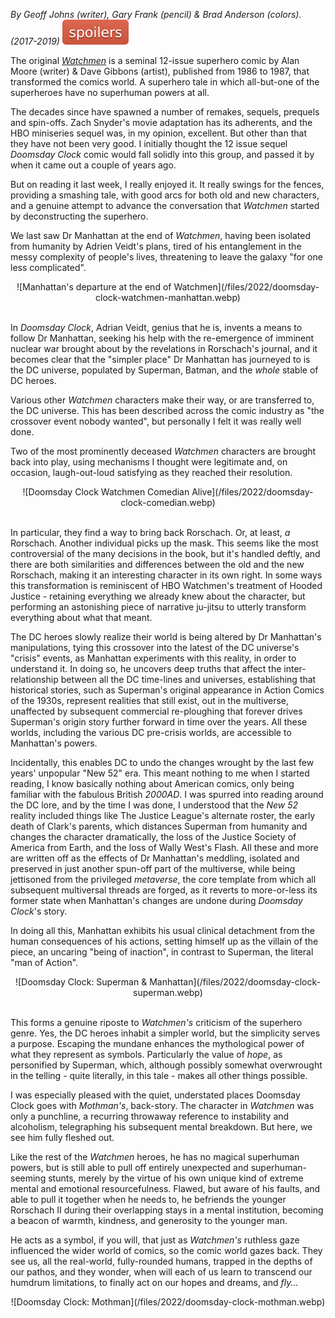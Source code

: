 <!--
.. title: Doomsday Clock
.. slug: doomsday-clock
.. date: 2022-09-22 20:57:55 UTC-05:00
.. tags: media, fiction, book, comic, science-fiction, moore
-->

*By Geoff Johns (writer), Gary Frank (pencil) & Brad Anderson (colors). (2017-2019)*
![Spoilers](/files/spoilers.svg)

The original [*Watchmen*](https://archive.org/details/Watchmen1987) is a
seminal 12-issue superhero comic by Alan Moore (writer) & Dave Gibbons
(artist), published from 1986 to 1987, that transformed the comics world. A
superhero tale in which all-but-one of the superheroes have no superhuman
powers at all.

The decades since have spawned a number of remakes, sequels, prequels and
spin-offs. Zach Snyder's movie adaptation has its adherents, and the HBO
miniseries sequel was, in my opinion, excellent. But other than that they have
not been very good. I initially thought the 12 issue sequel *Doomsday Clock*
comic would fall solidly into this group, and passed it by when it came out
a couple of years ago.

But on reading it last week, I really enjoyed it. It really swings for the
fences, providing a smashing tale, with good arcs for both old and new
characters, and a genuine attempt to advance the conversation that *Watchmen*
started by deconstructing the superhero.

We last saw Dr Manhattan at the end of *Watchmen*, having been isolated from
humanity by Adrien Veidt's plans, tired of his entanglement in the messy
complexity of people's lives, threatening to leave the galaxy "for one less
complicated".

<center>
![Manhattan's departure at the end of Watchmen](/files/2022/doomsday-clock-watchmen-manhattan.webp)
</center>
<br />

In *Doomsday Clock*, Adrian Veidt, genius that he is, invents a means to follow
Dr Manhattan, seeking his help with the re-emergence of imminent nuclear war
brought about by the revelations in Rorschach's journal, and it becomes clear
that the "simpler place" Dr Manhattan has journeyed to is the DC universe,
populated by Superman, Batman, and the *whole* stable of DC heroes.

Various other *Watchmen* characters make their way, or are transferred to, the
DC universe. This has been described across the comic industry as "the
crossover event nobody wanted", but personally I felt it was really well done.

Two of the most prominently deceased *Watchmen* characters are brought back
into play, using mechanisms I thought were legitimate and, on occasion,
laugh-out-loud satisfying as they reached their resolution.

<center>
![Doomsday Clock Watchmen Comedian Alive](/files/2022/doomsday-clock-comedian.webp)
</center>
<br />

In particular, they find a way to bring back Rorschach. Or, at least, *a*
Rorschach. Another individual picks up the mask. This seems like the most
controversial of the many decisions in the book, but it's handled deftly, and
there are both similarities and differences between the old and the new
Rorschach, making it an interesting character in its own right. In some ways
this transformation is reminiscent of HBO Watchmen's treatment of Hooded
Justice - retaining everything we already knew about the character, but
performing an astonishing piece of narrative ju-jitsu to utterly transform
everything about what that meant.

The DC heroes slowly realize their world is being altered by Dr Manhattan's
manipulations, tying this crossover into the latest of the DC universe's
"crisis" events, as Manhattan experiments with this reality, in order to
understand it. In doing so, he uncovers deep truths that affect the
inter-relationship between all the DC time-lines and universes, establishing
that historical stories, such as Superman's original appearance in Action
Comics of the 1930s, represent realities that still exist, out in the
multiverse, unaffected by subsequent commercial re-ploughing that forever
drives Superman's origin story further forward in time over the years. All
these worlds, including the various DC pre-crisis worlds, are accessible to
Manhattan's powers.

Incidentally, this enables DC to undo the changes wrought by the last few
years' unpopular "New 52" era. This meant nothing to me when I started reading,
I know basically nothing about American comics, only being familiar with the
fabulous British *2000AD*. I was spurred into reading around the DC lore, and by
the time I was done, I understood that the *New 52* reality included things
like The Justice League's alternate roster, the early death of Clark's parents,
which distances Superman from humanity and changes the character dramatically,
the loss of the Justice Society of America from Earth, and the loss of Wally
West's Flash. All these and more are written off as the effects of Dr
Manhattan's meddling, isolated and preserved in just another spun-off part of
the multiverse, while being jettisoned from the privileged *metaverse*, the
core template from which all subsequent multiversal threads are forged, as it
reverts to more-or-less its former state when Manhattan's changes are undone
during *Doomsday Clock*'s story.

In doing all this, Manhattan exhibits his usual clinical detachment from the
human consequences of his actions, setting himself up as the villain of the
piece, an uncaring "being of inaction", in contrast to Superman, the literal
"man of Action".

<center>
![Doomsday Clock: Superman & Manhattan](/files/2022/doomsday-clock-superman.webp)
</center>
<br />

This forms a genuine riposte to *Watchmen's* criticism of the superhero genre.
Yes, the DC heroes inhabit a simpler world, but the simplicity serves a purpose.
Escaping the mundane enhances the mythological power of what they represent as
symbols. Particularly the value of *hope*, as personified by Superman, which,
although possibly somewhat overwrought in the telling - quite literally, in
this tale - makes all other things possible.

I was especially pleased with the quiet, understated places Doomsday Clock goes
with *Mothman's*, back-story. The character in *Watchmen* was only a punchline,
a recurring throwaway reference to instability and alcoholism, telegraphing his
subsequent mental breakdown. But here, we see him fully fleshed out.

Like the rest of the *Watchmen* heroes, he has no magical superhuman powers,
but is still able to pull off entirely unexpected and superhuman-seeming
stunts, merely by the virtue of his own unique kind of extreme mental and
emotional resourcefulness. Flawed, but aware of his faults, and able to pull it
together when he needs to, he befriends the younger Rorschach II during their
overlapping stays in a mental institution, becoming a beacon of warmth,
kindness, and generosity to the younger man.

He acts as a symbol, if you will, that just as *Watchmen's* ruthless gaze
influenced the wider world of comics, so the comic world gazes back. They see
us, all the real-world, fully-rounded humans, trapped in the depths of our
pathos, and they wonder, when will each of us learn to transcend our humdrum
limitations, to finally act on our hopes and dreams, and *fly...*

<center>
![Doomsday Clock: Mothman](/files/2022/doomsday-clock-mothman.webp)
</center>
<br />

